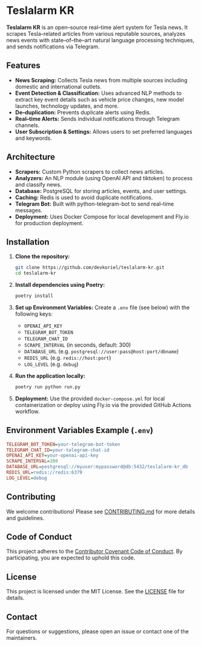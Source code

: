 # Teslalarm KR

**Teslalarm KR** is an open–source real–time alert system for Tesla news. It scrapes Tesla–related articles from various reputable sources, analyzes news events with state–of–the–art natural language processing techniques, and sends notifications via Telegram.

## Features

-   **News Scraping:** Collects Tesla news from multiple sources including domestic and international outlets.
-   **Event Detection & Classification:** Uses advanced NLP methods to extract key event details such as vehicle price changes, new model launches, technology updates, and more.
-   **De–duplication:** Prevents duplicate alerts using Redis.
-   **Real–time Alerts:** Sends individual notifications through Telegram channels.
-   **User Subscription & Settings:** Allows users to set preferred languages and keywords.

## Architecture

-   **Scrapers:** Custom Python scrapers to collect news articles.
-   **Analyzers:** An NLP module (using OpenAI API and tiktoken) to process and classify news.
-   **Database:** PostgreSQL for storing articles, events, and user settings.
-   **Caching:** Redis is used to avoid duplicate notifications.
-   **Telegram Bot:** Built with python-telegram-bot to send real–time messages.
-   **Deployment:** Uses Docker Compose for local development and Fly.io for production deployment.

## Installation

1. **Clone the repository:**

    ```bash
    git clone https://github.com/devkoriel/teslalarm-kr.git
    cd teslalarm-kr
    ```

2. **Install dependencies using Poetry:**

    ```bash
    poetry install
    ```

3. **Set up Environment Variables:**
   Create a `.env` file (see below) with the following keys:

    - `OPENAI_API_KEY`
    - `TELEGRAM_BOT_TOKEN`
    - `TELEGRAM_CHAT_ID`
    - `SCRAPE_INTERVAL` (in seconds, default: 300)
    - `DATABASE_URL` (e.g. `postgresql://user:pass@host:port/dbname`)
    - `REDIS_URL` (e.g. `redis://host:port`)
    - `LOG_LEVEL` (e.g. `debug`)

4. **Run the application locally:**

    ```bash
    poetry run python run.py
    ```

5. **Deployment:**
   Use the provided `docker-compose.yml` for local containerization or deploy using Fly.io via the provided GitHub Actions workflow.

## Environment Variables Example (`.env`)

```ini
TELEGRAM_BOT_TOKEN=your-telegram-bot-token
TELEGRAM_CHAT_ID=your-telegram-chat-id
OPENAI_API_KEY=your-openai-api-key
SCRAPE_INTERVAL=300
DATABASE_URL=postgresql://myuser:mypassword@db:5432/teslalarm-kr_db
REDIS_URL=redis://redis:6379
LOG_LEVEL=debug
```

## Contributing

We welcome contributions! Please see [CONTRIBUTING.md](./CONTRIBUTING.md) for more details and guidelines.

## Code of Conduct

This project adheres to the [Contributor Covenant Code of Conduct](./CODE_OF_CONDUCT.md). By participating, you are expected to uphold this code.

## License

This project is licensed under the MIT License. See the [LICENSE](./LICENSE) file for details.

## Contact

For questions or suggestions, please open an issue or contact one of the maintainers.
